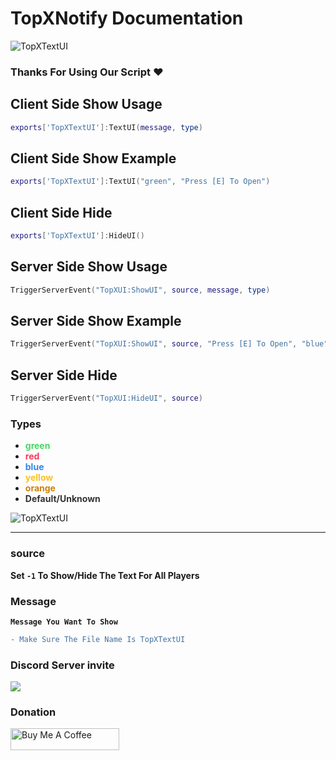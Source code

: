 # TopXNotify Documentation

![TopXTextUI](https://cdn.discordapp.com/attachments/1173827107953057862/1173829005535891456/TEXTUI.png?ex=65656073&is=6552eb73&hm=69d81ec4bf714aa213e3ac52defa3318e73d9b0d24562b8c9c22e98069e7bfa9&)

### Thanks For Using Our Script ❤️


## Client Side Show Usage

```lua
exports['TopXTextUI']:TextUI(message, type)
```

## Client Side Show Example

```lua
exports['TopXTextUI']:TextUI("green", "Press [E] To Open")
```

## Client Side Hide

```lua
exports['TopXTextUI']:HideUI()
```

## Server Side Show Usage

```lua
TriggerServerEvent("TopXUI:ShowUI", source, message, type)
```

## Server Side Show Example

```lua
TriggerServerEvent("TopXUI:ShowUI", source, "Press [E] To Open", "blue")
```
## Server Side Hide

```lua
TriggerServerEvent("TopXUI:HideUI", source)
```
### Types

- **<span style="color:rgba(71, 215, 100, 1)">green</span><br>**
- **<span style="color:rgba(255, 53, 91, 1)">red</span><br>**
- **<span style="color:rgba(47, 134, 235, 1)">blue</span><br>**
- **<span style="color:rgba(255, 192, 33, 1)">yellow</span><br>**
- **<span style="color:rgb(209, 128, 6) ">orange</span><br>**
- **<span style="color:rgba(51, 51, 51, 1)">Default/Unknown</span><br>**

![TopXTextUI](https://cdn.discordapp.com/attachments/1083634745172299808/1174025379233681408/image.png?ex=65661756&is=6553a256&hm=413555ae3f952653f2c4205b0d965e6541499c54e18027f626da617ceaa6ddd7&)


<hr>

### source

**Set `-1` To Show/Hide The Text For All Players**

### Message 

**`Message You Want To Show`**

```diff
- Make Sure The File Name Is TopXTextUI
```

### Discord Server invite
[![](https://dcbadge.vercel.app/api/server/vuJQnbEMyu)](https://discord.gg/vuJQnbEMyu)

### Donation
<a href="https://www.buymeacoffee.com/topxteam26" target="_blank"><img src="https://cdn.buymeacoffee.com/buttons/default-orange.png" alt="Buy Me A Coffee" height="35" width="174"></a>